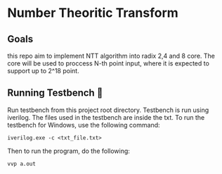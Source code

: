 # Number Theoritic Transform

## Goals
this repo aim to implement NTT algorithm into radix 2,4 and 8 core. The core will be used to proccess N-th point input, where it is expected to support up to 2^18 point. 


## Running Testbench 🚀
Run testbench from this project root directory. Testbench is run using iverilog. The files used in the testbench are inside the txt. To run the testbench for Windows, use the following command:

```
iverilog.exe -c <txt_file.txt>
```

Then to run the program, do the following:

```
vvp a.out
```
